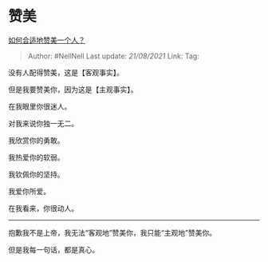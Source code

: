 # 赞美
[如何合适地赞美一个人？](https://www.zhihu.com/question/20667141/answer/1876948754)

> Author: #NellNell 
> Last update: *21/08/2021* 
> Link:
> Tag: 

没有人配得赞美，这是【客观事实】。

但是我要赞美你，因为这是【主观事实】。

在我眼里你很迷人。

对我来说你独一无二。

我欣赏你的勇敢。

我热爱你的软弱。

我钦佩你的坚持。

我爱你所爱。

在我看来，你很动人。

---

抱歉我不是上帝，我无法“客观地”赞美你，我只能“主观地”赞美你。

但是我每一句话，都是真心。